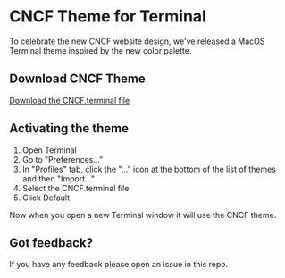 # CNCF Theme for Terminal

To celebrate the new CNCF website design, we've released a MacOS Terminal theme inspired by the new color palette.

## Download CNCF Theme

[Download the CNCF.terminal file](https://raw.github.com/cncf/cncf.io/main/web/wp-content/themes/cncf-twenty-two/source/terminal/CNCF.terminal.zip)

## Activating the theme

1. Open Terminal
2. Go to "Preferences..."
2. In "Profiles" tab, click the "..." icon at the bottom of the list of themes and then "Import..."
4. Select the CNCF.terminal file
5. Click Default

Now when you open a new Terminal window it will use the CNCF theme.

## Got feedback?

If you have any feedback please open an issue in this repo.
